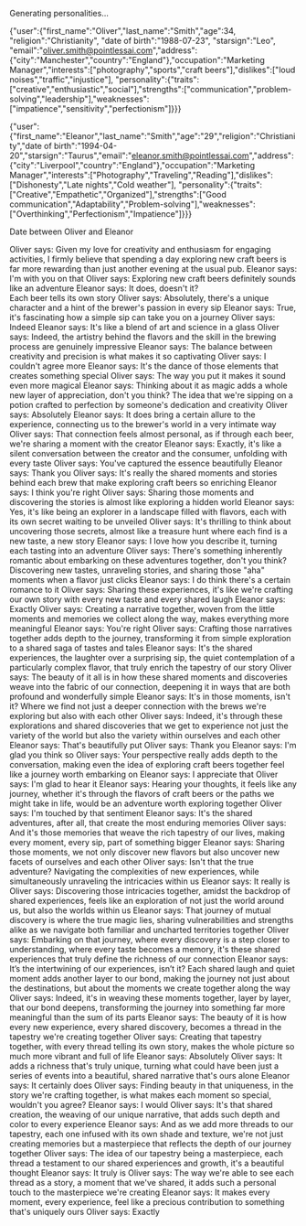 Generating personalities...

{"user":{"first_name":"Oliver","last_name":"Smith","age":34, "religion":"Christianity", "date of birth":"1988-07-23", "starsign":"Leo", "email":"oliver.smith@pointlessai.com","address":{"city":"Manchester","country":"England"},"occupation":"Marketing Manager","interests":["photography","sports","craft beers"],"dislikes":["loud noises","traffic","injustice"], "personality":{"traits":["creative","enthusiastic","social"],"strengths":["communication","problem-solving","leadership"],"weaknesses":["impatience","sensitivity","perfectionism"]}}}

{"user":{"first_name":"Eleanor","last_name":"Smith","age":"29","religion":"Christianity","date of birth":"1994-04-20","starsign":"Taurus","email":"eleanor.smith@pointlessai.com","address":{"city":"Liverpool","country":"England"},"occupation":"Marketing Manager","interests":["Photography","Traveling","Reading"],"dislikes":["Dishonesty","Late nights","Cold weather"], "personality":{"traits":["Creative","Empathetic","Organized"],"strengths":["Good communication","Adaptability","Problem-solving"],"weaknesses":["Overthinking","Perfectionism","Impatience"]}}}

Date between Oliver and Eleanor

Oliver says: Given my love for creativity and enthusiasm for engaging activities, I firmly believe that spending a day exploring new craft beers is far more rewarding than just another evening at the usual pub.
Eleanor says: I'm with you on that
Oliver says: Exploring new craft beers definitely sounds like an adventure
Eleanor says: It does, doesn't it?   
Each beer tells its own story
Oliver says: Absolutely, there's a unique character and a hint of the brewer's passion in every sip
Eleanor says: True, it's fascinating how a simple sip can take you on a journey
Oliver says: Indeed
Eleanor says: It's like a blend of art and science in a glass
Oliver says: Indeed, the artistry behind the flavors and the skill in the brewing process are genuinely impressive
Eleanor says: The balance between creativity and precision is what makes it so captivating
Oliver says: I couldn't agree more
Eleanor says: It's the dance of those elements that creates something special
Oliver says: The way you put it makes it sound even more magical
Eleanor says: Thinking about it as magic adds a whole new layer of appreciation, don't you think? The idea that we're sipping on a potion crafted to perfection by someone's dedication and creativity
Oliver says: Absolutely
Eleanor says: It does bring a certain allure to the experience, connecting us to the brewer's world in a very intimate way
Oliver says: That connection feels almost personal, as if through each beer, we're sharing a moment with the creator
Eleanor says: Exactly, it's like a silent conversation between the creator and the consumer, unfolding with every taste
Oliver says: You've captured the essence beautifully
Eleanor says: Thank you
Oliver says: It's really the shared moments and stories behind each brew that make exploring craft beers so enriching
Eleanor says: I think you're right
Oliver says: Sharing those moments and discovering the stories is almost like exploring a hidden world
Eleanor says: Yes, it's like being an explorer in a landscape filled with flavors, each with its own secret waiting to be unveiled
Oliver says: It's thrilling to think about uncovering those secrets, almost like a treasure hunt where each find is a new taste, a new story
Eleanor says: I love how you describe it, turning each tasting into an adventure
Oliver says: There's something inherently romantic about embarking on these adventures together, don't you think? Discovering new tastes, unraveling stories, and sharing those "aha" moments when a flavor just clicks
Eleanor says: I do think there's a certain romance to it
Oliver says: Sharing these experiences, it's like we're crafting our own story with every new taste and every shared laugh
Eleanor says: Exactly
Oliver says: Creating a narrative together, woven from the little moments and memories we collect along the way, makes everything more meaningful
Eleanor says: You're right
Oliver says: Crafting those narratives together adds depth to the journey, transforming it from simple exploration to a shared saga of tastes and tales
Eleanor says: It's the shared experiences, the laughter over a surprising sip, the quiet contemplation of a particularly complex flavor, that truly enrich the tapestry of our story
Oliver says: The beauty of it all is in how these shared moments and discoveries weave into the fabric of our connection, deepening it in ways that are both profound and wonderfully simple
Eleanor says: It's in those moments, isn't it? Where we find not just a deeper connection with the brews we're exploring but also with each other
Oliver says: Indeed, it's through these explorations and shared discoveries that we get to experience not just the variety of the world but also the variety within ourselves and each other
Eleanor says: That's beautifully put
Oliver says: Thank you
Eleanor says: I'm glad you think so
Oliver says: Your perspective really adds depth to the conversation, making even the idea of exploring craft beers together feel like a journey worth embarking on
Eleanor says: I appreciate that
Oliver says: I'm glad to hear it
Eleanor says: Hearing your thoughts, it feels like any journey, whether it's through the flavors of craft beers or the paths we might take in life, would be an adventure worth exploring together
Oliver says: I'm touched by that sentiment
Eleanor says: It's the shared adventures, after all, that create the most enduring memories
Oliver says: And it's those memories that weave the rich tapestry of our lives, making every moment, every sip, part of something bigger
Eleanor says: Sharing those moments, we not only discover new flavors but also uncover new facets of ourselves and each other
Oliver says: Isn't that the true adventure? Navigating the complexities of new experiences, while simultaneously unraveling the intricacies within us
Eleanor says: It really is
Oliver says: Discovering those intricacies together, amidst the backdrop of shared experiences, feels like an exploration of not just the world around us, but also the worlds within us
Eleanor says: That journey of mutual discovery is where the true magic lies, sharing vulnerabilities and strengths alike as we navigate both familiar and uncharted territories together
Oliver says: Embarking on that journey, where every discovery is a step closer to understanding, where every taste becomes a memory, it's these shared experiences that truly define the richness of our connection
Eleanor says: It’s the intertwining of our experiences, isn’t it? Each shared laugh and quiet moment adds another layer to our bond, making the journey not just about the destinations, but about the moments we create together along the way
Oliver says: Indeed, it's in weaving these moments together, layer by layer, that our bond deepens, transforming the journey into something far more meaningful than the sum of its parts
Eleanor says: The beauty of it is how every new experience, every shared discovery, becomes a thread in the tapestry we're creating together
Oliver says: Creating that tapestry together, with every thread telling its own story, makes the whole picture so much more vibrant and full of life
Eleanor says: Absolutely
Oliver says: It adds a richness that's truly unique, turning what could have been just a series of events into a beautiful, shared narrative that's ours alone
Eleanor says: It certainly does
Oliver says: Finding beauty in that uniqueness, in the story we're crafting together, is what makes each moment so special, wouldn't you agree?
Eleanor says: I would
Oliver says: It's that shared creation, the weaving of our unique narrative, that adds such depth and color to every experience
Eleanor says: And as we add more threads to our tapestry, each one infused with its own shade and texture, we're not just creating memories but a masterpiece that reflects the depth of our journey together
Oliver says: The idea of our tapestry being a masterpiece, each thread a testament to our shared experiences and growth, it's a beautiful thought
Eleanor says: It truly is
Oliver says: The way we're able to see each thread as a story, a moment that we've shared, it adds such a personal touch to the masterpiece we're creating
Eleanor says: It makes every moment, every experience, feel like a precious contribution to something that's uniquely ours
Oliver says: Exactly
